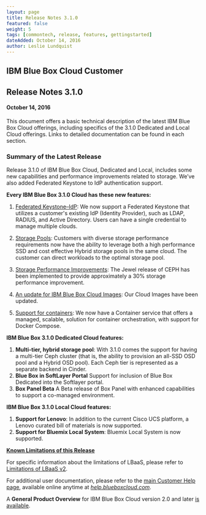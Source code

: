 ```yaml
---
layout: page
title: Release Notes 3.1.0
featured: false
weight: 5
tags: [commontech, release, features, gettingstarted]
dateAdded: October 14, 2016
author: Leslie Lundquist
---
```


## IBM Blue Box Cloud Customer

## Release Notes 3.1.0

#### October 14, 2016


This document offers a basic technical description of the latest IBM Blue Box Cloud offerings, including specifics of the 3.1.0 Dedicated and Local Cloud offerings. Links to detailed documentation can be found in each section.

### Summary of the Latest Release

Release 3.1.0 of IBM Blue Box Cloud, Dedicated and Local, includes some new capabilities and performance improvements related to storage. We’ve also added Federated Keystone to IdP authentication support.

**Every IBM Blue Box 3.1.0 Cloud has these new features:**

1. [Federated Keystone–IdP](#federated-keystone): We now support a Federated Keystone that utilizes a customer's existing IdP (Identity Provider), such as LDAP, RADIUS, and Active Directory. Users can have a single credential to manage multiple clouds.

2. [Storage Pools](#storage-pools): Customers with diverse storage performance requirements now have the ability to leverage both a high performance SSD and cost effective Hybrid storage pools in the same cloud.  The customer can direct workloads to the optimal storage pool.  

3. [Storage Performance Improvements](#storage-performance-improvements): The Jewel release of CEPH has been implemented to provide approximately a 30% storage performance improvement.

3. [An update for IBM Blue Box Cloud Images](#regular-updates): Our Cloud Images have been updated.

4. [Support for containers](#containers): We now have a Container service that offers a managed, scalable, solution for container orchestration, with support for Docker Compose. 


**IBM Blue Box 3.1.0 Dedicated Cloud features:**

1. **Multi-tier, hybrid storage pool**: With 3.1.0 comes the support for having a multi-tier Ceph cluster (that is, the ability to provision an all-SSD OSD pool and a Hybrid OSD pool). Each Ceph tier is represented as a separate backend in Cinder.
2. **Blue Box in SoftLayer Portal** Support for inclusion of Blue Box Dedicated into the Softlayer portal.
3. **Box Panel Beta** A Beta release of Box Panel with enhanced capabilities to support a co-managed environment.

**IBM Blue Box 3.1.0 Local Cloud features:**

1. **Support for Lenovo**: In addition to the current Cisco UCS platform, a Lenovo curated bill of materials is now supported.  
2. **Support for Bluemix Local System**: Bluemix Local System is now supported.

[**Known Limitations of this Release**](#known-limitations-of-this-release)

For specific information about the limitations of LBaaS, please refer to [Limitations of LBaaS v2](https://github.com/IBM-Blue-Box-Help/help-documentation/blob/gh-pages/_neutron/Limitations_of_LBaaSv2.md).

For additional user documentation, please refer to the [main Customer Help page](http://ibm-blue-box-help.github.io/help-documentation/), available online anytime at [_help.blueboxcloud.com_](http://ibm-blue-box-help.github.io/help-documentation/).

A **General Product Overview** for IBM Blue Box Cloud version 2.0 and later [is available](http://ibm-blue-box-help.github.io/help-documentation/gettingstarted/commontech/general_product_overview/).



